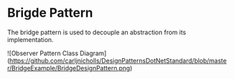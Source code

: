 ﻿# Brigde Pattern 

The bridge pattern is used to decouple an abstraction from its implementation.


![Observer Pattern Class Diagram]
(https://github.com/carljnicholls/DesignPatternsDotNetStandard/blob/master/BridgeExample/BridgeDesignPattern.png)
